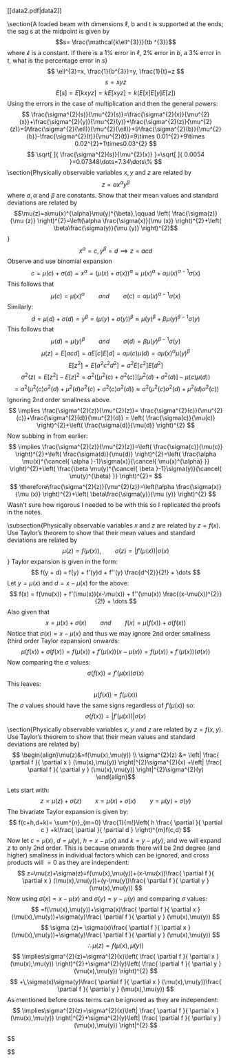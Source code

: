 [[data2.pdf|data2]]

\section{A loaded beam with dimensions ℓ, b and t is supported at the ends; the sag s at the midpoint is given by$$s= \frac{\mathcal{k\ell^{3}}}{tb ^{3}}$$where $\mathcal{k}$ is a constant. If there is a $1\%$ error in $\ell$, $2\%$ error in $b$, a $3\%$ error in $t$, what is the percentage error in $s$}
$$
\ell^{3}=x, \frac{1}{b^{3}}=y, \frac{1}{t}=z
$$
$$
s = xyz
$$
$$
E[s]=E\left[ kxyz \right] =k E\left[ xyz \right] =k\left( E[x]E\left[ y \right]E\left[ z \right]  \right) 
$$
Using the errors in the case of multiplication and then the general powers:
$$
\frac{\sigma^{2}(s)}{\mu^{2}(s)}=\frac{\sigma^{2}(x)}{\mu^{2}(x)}+\frac{\sigma^{2}(y)}{\mu^{2}(y)}+\frac{\sigma^{2}(z)}{\mu^{2}(z)}=9\frac{\sigma^{2}(\ell)}{\mu^{2}(\ell)}+9\frac{\sigma^{2}(b)}{\mu^{2}(b)}-\frac{\sigma^{2}(t)}{\mu^{2}(t)}=9\times 0.01^{2}+9\times 0.02^{2}+1\times0.03^{2}
$$
$$
\sqrt[  ]{ \frac{\sigma^{2}(s)}{\mu^{2}(x)} }=\sqrt[  ]{ 0.0054 }=0.07348\dots=7.34\dots\%
$$
\section{Physically observable variables $x,   y$ and $z$ are related by $$z=ax^{\alpha}y^{\beta}$$ where $a,\,\alpha$ and $\beta$ are constants. Show that their mean values and standard deviations are related by $$\mu(z)=a\mu(x)^{\alpha}\mu(y)^{\beta},\qquad \left( \frac{\sigma(z)}{\mu (z)} \right)^{2}=\left(\alpha \frac{\sigma(x)}{\mu (x)} \right)^{2}+\left( \beta\frac{\sigma(y)}{\mu (y)} \right)^{2}$$}
$$
x^{\alpha}=c,y^{\beta}=d\implies z=acd
$$
Observe and use binomial expansion
$$
c=\mu(c)+\sigma (d)=x^{\alpha}=(\mu(x)+\sigma(x))^{\alpha}\approx \mu(x)^{\alpha}+\alpha \mu(x)^{\alpha-1}\sigma(x)
$$
This follows that 
$$
\mu(c)=\mu(x)^{\alpha}\qquad and\qquad \sigma (c)=\alpha\mu(x)^{\alpha-1}\sigma(x)
$$
Similarly:
$$
d=\mu(d)+\sigma (d)=y^{\beta}=(\mu(y)+\sigma(y))^{\beta}\approx \mu(y)^{\beta}+\beta \mu(y)^{\beta-1}\sigma(y)
$$
This follows that 
$$
\mu(d)=\mu(y)^{\beta}\qquad and\qquad \sigma (d)=\beta\mu(y)^{\beta-1}\sigma(y)
$$
$$
\mu(z)=E[acd]=aE[c]E[d]=a\mu(c)\mu(d)=a\mu(x)^{\alpha}\mu(y)^{\beta} 
$$
$$
E[z^{2}]=E[a^{2}c^{2}d^{2}]=a^{2}E[c^{2}]E[d^{2}]
$$
$$
\sigma^{2}(z)=E[z^{2}]-E[z]^{2}=a^{2}\left( [\mu^{2}(c)+\sigma^{2}(c)] [\mu^{2}(d)+\sigma^{2}(d)] -\mu(c)\mu(d)\right ) 
$$
$$
=a^{2}\left( \mu^{2}(c)\sigma^{2}(d)+\mu^{2}(d)\sigma^{2}(c) +\sigma^{2}(c)\sigma^{2}(d)\right) \approx a^{2}\left( \mu^{2}(c)\sigma^{2}(d)+\mu^{2}(d)\sigma^{2}(c)\right)
$$
Ignoring 2nd order smallness above.
$$
\implies \frac{\sigma^{2}(z)}{\mu^{2}(z)}= \frac{\sigma^{2}(c)}{\mu^{2}(c)}+\frac{\sigma^{2}(d)}{\mu^{2}(d)} = \left( \frac{\sigma(c)}{\mu(c)} \right)^{2}+\left( \frac{\sigma(d)}{\mu(d)}  \right)^{2}
$$
Now subbing in from earlier:
$$
\implies \frac{\sigma^{2}(z)}{\mu^{2}(z)}=\left( \frac{\sigma(c)}{\mu(c)} \right)^{2}+\left( \frac{\sigma(d)}{\mu(d)}  \right)^{2}=\left( \frac{\alpha \mu(x)^{\cancel{ \alpha }-1}\sigma(x)}{\cancel{ \mu(x)^{\alpha} }} \right)^{2}+\left( \frac{\beta \mu(y)^{\cancel{ \beta }-1}\sigma(y)}{\cancel{ \mu(y)^{\beta} }} \right)^{2}=
$$
$$
\therefore\frac{\sigma^{2}(z)}{\mu^{2}(z)}=\left(\alpha \frac{\sigma(x)}{\mu (x)} \right)^{2}+\left( \beta\frac{\sigma(y)}{\mu (y)} \right)^{2}
$$
Wasn't sure how rigorous I needed to be with this so I replicated the proofs in the notes.

\subsection{Physically observable variables $x$ and $z$ are related by $z = f (x)$. Use Taylor’s theorem to show that their mean values and standard deviations are related by$$\mu(z)=f(\mu(x)),\qquad \sigma(z)=|f'(\mu(x))|\sigma(x)$$}
Taylor expansion is given in the form:
$$
f(y + d) = f(y) + f'(y)d + f''(y) \frac{d^{2}}{2!} + \dots 
$$
Let $y=\mu(x)$ and $d=x-\mu(x)$ for the above:
$$
f(x) = f(\mu(x)) + f'(\mu(x))(x-\mu(x)) + f''(\mu(x)) \frac{(x-\mu(x))^{2}}{2!} + \dots
$$
Also given that 
$$
x=\mu(x)+\sigma(x)\qquad and\qquad f(x)=\mu(f(x))+\sigma(f(x))
$$
Notice that $\sigma(x)=x-\mu(x)$ and thus we may ignore 2nd order smallness (third order Taylor expansion) onwards:
$$
\mu(f(x))+\sigma(f(x))=f(\mu(x))+f'(\mu(x))(x-\mu(x))=f(\mu(x))+f'(\mu(x))(\sigma (x))
$$
Now comparing the $\sigma$ values:
$$
\sigma(f(x))=f'(\mu(x))\sigma(x)
$$
This leaves:
$$
\mu(f(x))=f(\mu(x))
$$
The $\sigma$ values should have the same signs regardless of $f'(\mu (x))$ so:
$$
\sigma(f(x))=|f'(\mu(x))|\sigma(x)
$$

\section{Physically observable variables $x$, $y$ and $z$ are related by $z = f (x, y)$. Use Taylor’s theorem to show that their mean values and standard deviations are related by}
$$
\begin{align}\mu(z)&=f(\mu(x),\mu(y)) \\
\sigma^{2}(z) &= \left| \frac{ \partial f }{ \partial x } (\mu(x),\mu(y)) \right|^{2}\sigma^{2}(x) +\left| \frac{ \partial f }{ \partial y } (\mu(x),\mu(y)) \right|^{2}\sigma^{2}(y) 
\end{align}$$


Lets start with:
$$
z=\mu(z)+\sigma(z)\qquad x=\mu(x)+\sigma(x)\qquad y=\mu(y)+\sigma(y)
$$
The bivariate Taylor expansion is given by:
$$
f(c+h,d+k)= \sum^{n}_{m=0} \frac{1}{m!}\left( h \frac{ \partial  }{ \partial c } +k\frac{ \partial  }{ \partial d }  \right)^{m}f(c,d)
$$
Now let $c=\mu(x)$, $d=\mu(y)$, $h=x-\mu(x)$ and $k=y-\mu(y)$, and we will expand $z$ to only 2nd order. This is because onwards there will be 2nd degree (and higher) smallness in individual factors which can be ignored, and cross products will $=0$ as they are independent:
$$
z=\mu(z)+\sigma(z)=f(\mu(x),\mu(y))+(x-\mu(x))\frac{ \partial f }{ \partial x } (\mu(x),\mu(y))+(y-\mu(y))\frac{ \partial f }{ \partial y } (\mu(x),\mu(y))
$$
Now using $\sigma(x)=x-\mu(x)$ and $\sigma(y)=y-\mu(y)$ and comparing $\sigma$ values:
$$
=f(\mu(x),\mu(y))+\sigma(x)\frac{ \partial f }{ \partial x } (\mu(x),\mu(y))+\sigma(y)\frac{ \partial f }{ \partial y } (\mu(x),\mu(y))
$$
$$
\sigma (z)= \sigma(x)\frac{ \partial f }{ \partial x } (\mu(x),\mu(y))+\sigma(y)\frac{ \partial f }{ \partial y } (\mu(x),\mu(y))
$$
$$
\therefore\mu(z)=f(\mu(x),\mu(y))
$$
$$
\implies\sigma^{2}(z)=\sigma^{2}(x)\left( \frac{ \partial f }{ \partial x } (\mu(x),\mu(y)) \right)^{2}+\sigma^{2}(y)\left( \frac{ \partial f }{ \partial y } (\mu(x),\mu(y)) \right)^{2} 
$$
$$
+\,\sigma(x)\sigma(y)\frac{ \partial f }{ \partial x } (\mu(x),\mu(y))\frac{ \partial f }{ \partial y } (\mu(x),\mu(y))
$$
As mentioned before cross terms can be ignored as they are independent:
$$
\implies\sigma^{2}(z)=\sigma^{2}(x)\left| \frac{ \partial f }{ \partial x } (\mu(x),\mu(y)) \right|^{2}+\sigma^{2}(y)\left| \frac{ \partial f }{ \partial y } (\mu(x),\mu(y)) \right|^{2} 
$$

$$

$$